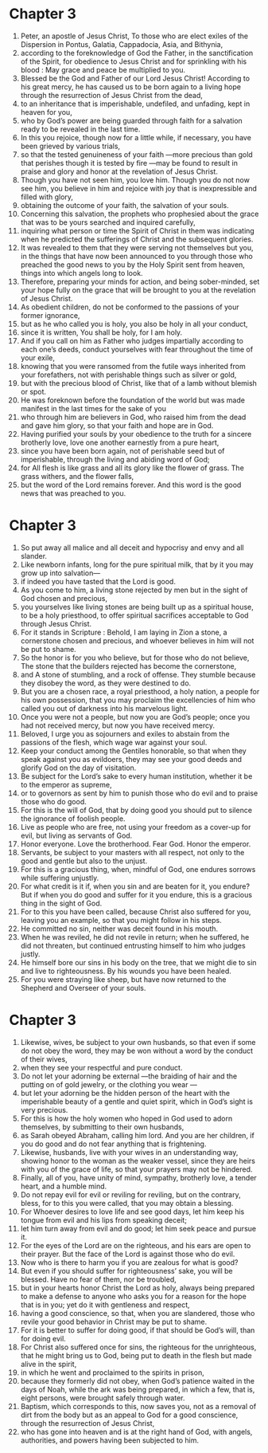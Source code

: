 # Chapter 3

1. Peter, an apostle of Jesus Christ, To those who are elect exiles of the Dispersion in Pontus, Galatia, Cappadocia, Asia, and Bithynia,
2. according to the foreknowledge of God the Father, in the sanctification of the Spirit, for obedience to Jesus Christ and for sprinkling with his blood : May grace and peace be multiplied to you.
3. Blessed be the God and Father of our Lord Jesus Christ! According to his great mercy, he has caused us to be born again to a living hope through the resurrection of Jesus Christ from the dead,
4. to an inheritance that is imperishable, undefiled, and unfading, kept in heaven for you,
5. who by God’s power are being guarded through faith for a salvation ready to be revealed in the last time.
6. In this you rejoice, though now for a little while, if necessary, you have been grieved by various trials,
7. so that the tested genuineness of your faith —more precious than gold that perishes though it is tested by fire —may be found to result in praise and glory and honor at the revelation of Jesus Christ.
8. Though you have not seen him, you love him. Though you do not now see him, you believe in him and rejoice with joy that is inexpressible and filled with glory,
9. obtaining the outcome of your faith, the salvation of your souls.
10. Concerning this salvation, the prophets who prophesied about the grace that was to be yours searched and inquired carefully,
11. inquiring what person or time the Spirit of Christ in them was indicating when he predicted the sufferings of Christ and the subsequent glories.
12. It was revealed to them that they were serving not themselves but you, in the things that have now been announced to you through those who preached the good news to you by the Holy Spirit sent from heaven, things into which angels long to look.
13. Therefore, preparing your minds for action, and being sober-minded, set your hope fully on the grace that will be brought to you at the revelation of Jesus Christ.
14. As obedient children, do not be conformed to the passions of your former ignorance,
15. but as he who called you is holy, you also be holy in all your conduct,
16. since it is written, You shall be holy, for I am holy.
17. And if you call on him as Father who judges impartially according to each one’s deeds, conduct yourselves with fear throughout the time of your exile,
18. knowing that you were ransomed from the futile ways inherited from your forefathers, not with perishable things such as silver or gold,
19. but with the precious blood of Christ, like that of a lamb without blemish or spot.
20. He was foreknown before the foundation of the world but was made manifest in the last times for the sake of you
21. who through him are believers in God, who raised him from the dead and gave him glory, so that your faith and hope are in God.
22. Having purified your souls by your obedience to the truth for a sincere brotherly love, love one another earnestly from a pure heart,
23. since you have been born again, not of perishable seed but of imperishable, through the living and abiding word of God;
24. for All flesh is like grass and all its glory like the flower of grass. The grass withers, and the flower falls,
25. but the word of the Lord remains forever. And this word is the good news that was preached to you.

# Chapter 3

1. So put away all malice and all deceit and hypocrisy and envy and all slander.
2. Like newborn infants, long for the pure spiritual milk, that by it you may grow up into salvation—
3. if indeed you have tasted that the Lord is good.
4. As you come to him, a living stone rejected by men but in the sight of God chosen and precious,
5. you yourselves like living stones are being built up as a spiritual house, to be a holy priesthood, to offer spiritual sacrifices acceptable to God through Jesus Christ.
6. For it stands in Scripture : Behold, I am laying in Zion a stone, a cornerstone chosen and precious, and whoever believes in him will not be put to shame.
7. So the honor is for you who believe, but for those who do not believe, The stone that the builders rejected has become the cornerstone,
8. and A stone of stumbling, and a rock of offense. They stumble because they disobey the word, as they were destined to do.
9. But you are a chosen race, a royal priesthood, a holy nation, a people for his own possession, that you may proclaim the excellencies of him who called you out of darkness into his marvelous light.
10. Once you were not a people, but now you are God’s people; once you had not received mercy, but now you have received mercy.
11. Beloved, I urge you as sojourners and exiles to abstain from the passions of the flesh, which wage war against your soul.
12. Keep your conduct among the Gentiles honorable, so that when they speak against you as evildoers, they may see your good deeds and glorify God on the day of visitation.
13. Be subject for the Lord’s sake to every human institution, whether it be to the emperor as supreme,
14. or to governors as sent by him to punish those who do evil and to praise those who do good.
15. For this is the will of God, that by doing good you should put to silence the ignorance of foolish people.
16. Live as people who are free, not using your freedom as a cover-up for evil, but living as servants of God.
17. Honor everyone. Love the brotherhood. Fear God. Honor the emperor.
18. Servants, be subject to your masters with all respect, not only to the good and gentle but also to the unjust.
19. For this is a gracious thing, when, mindful of God, one endures sorrows while suffering unjustly.
20. For what credit is it if, when you sin and are beaten for it, you endure? But if when you do good and suffer for it you endure, this is a gracious thing in the sight of God.
21. For to this you have been called, because Christ also suffered for you, leaving you an example, so that you might follow in his steps.
22. He committed no sin, neither was deceit found in his mouth.
23. When he was reviled, he did not revile in return; when he suffered, he did not threaten, but continued entrusting himself to him who judges justly.
24. He himself bore our sins in his body on the tree, that we might die to sin and live to righteousness. By his wounds you have been healed.
25. For you were straying like sheep, but have now returned to the Shepherd and Overseer of your souls.

# Chapter 3

1. Likewise, wives, be subject to your own husbands, so that even if some do not obey the word, they may be won without a word by the conduct of their wives,
2. when they see your respectful and pure conduct.
3. Do not let your adorning be external —the braiding of hair and the putting on of gold jewelry, or the clothing you wear —
4. but let your adorning be the hidden person of the heart with the imperishable beauty of a gentle and quiet spirit, which in God’s sight is very precious.
5. For this is how the holy women who hoped in God used to adorn themselves, by submitting to their own husbands,
6. as Sarah obeyed Abraham, calling him lord. And you are her children, if you do good and do not fear anything that is frightening.
7. Likewise, husbands, live with your wives in an understanding way, showing honor to the woman as the weaker vessel, since they are heirs with you of the grace of life, so that your prayers may not be hindered.
8. Finally, all of you, have unity of mind, sympathy, brotherly love, a tender heart, and a humble mind.
9. Do not repay evil for evil or reviling for reviling, but on the contrary, bless, for to this you were called, that you may obtain a blessing.
10. For Whoever desires to love life and see good days, let him keep his tongue from evil and his lips from speaking deceit;
11. let him turn away from evil and do good; let him seek peace and pursue it.
12. For the eyes of the Lord are on the righteous, and his ears are open to their prayer. But the face of the Lord is against those who do evil.
13. Now who is there to harm you if you are zealous for what is good?
14. But even if you should suffer for righteousness’ sake, you will be blessed. Have no fear of them, nor be troubled,
15. but in your hearts honor Christ the Lord as holy, always being prepared to make a defense to anyone who asks you for a reason for the hope that is in you; yet do it with gentleness and respect,
16. having a good conscience, so that, when you are slandered, those who revile your good behavior in Christ may be put to shame.
17. For it is better to suffer for doing good, if that should be God’s will, than for doing evil.
18. For Christ also suffered once for sins, the righteous for the unrighteous, that he might bring us to God, being put to death in the flesh but made alive in the spirit,
19. in which he went and proclaimed to the spirits in prison,
20. because they formerly did not obey, when God’s patience waited in the days of Noah, while the ark was being prepared, in which a few, that is, eight persons, were brought safely through water.
21. Baptism, which corresponds to this, now saves you, not as a removal of dirt from the body but as an appeal to God for a good conscience, through the resurrection of Jesus Christ,
22. who has gone into heaven and is at the right hand of God, with angels, authorities, and powers having been subjected to him.

